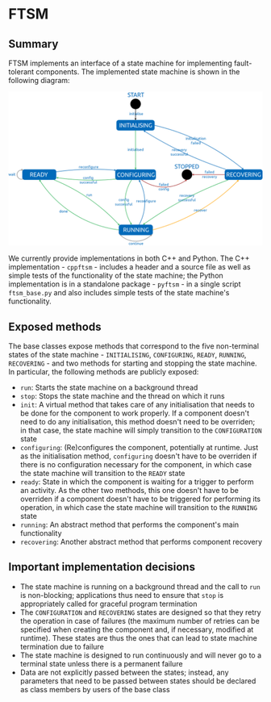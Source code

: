 # FTSM

## Summary

FTSM implements an interface of a state machine for implementing fault-tolerant components. The implemented state machine is shown in the following diagram:

![Fault-tolerant state machine](docs/figures/fault_tolerant_state_machine.png)

We currently provide implementations in both C++ and Python. The C++ implementation - `cppftsm` - includes a header and a source file as well as simple tests of the functionality of the state machine; the Python implementation is in a standalone package - `pyftsm` - in a single script `ftsm_base.py` and also includes simple tests of the state machine's functionality.

## Exposed methods

The base classes expose methods that correspond to the five non-terminal states of the state machine - `INITIALISING`, `CONFIGURING`, `READY`, `RUNNING`, `RECOVERING` - and two methods for starting and stopping the state machine. In particular, the following methods are publicly exposed:

* `run`: Starts the state machine on a background thread
* `stop`: Stops the state machine and the thread on which it runs
* `init`: A virtual method that takes care of any initialisation that needs to be done for the component to work properly. If a component doesn't need to do any initialisation, this method doesn't need to be overriden; in that case, the state machine will simply transition to the `CONFIGURATION` state
* `configuring`: (Re)configures the component, potentially at runtime. Just as the initialisation method, `configuring` doesn't have to be overriden if there is no configuration necessary for the component, in which case the state machine will transition to the `READY` state
* `ready`: State in which the component is waiting for a trigger to perform an activity. As the other two methods, this one doesn't have to be overriden if a component doesn't have to be triggered for performing its operation, in which case the state machine will transition to the `RUNNING` state
* `running`: An abstract method that performs the component's main functionality
* `recovering`: Another abstract method that performs component recovery

## Important implementation decisions

* The state machine is running on a background thread and the call to `run` is non-blocking; applications thus need to ensure that `stop` is appropriately called for graceful program termination
* The `CONFIGURATION` and `RECOVERING` states are designed so that they retry the operation in case of failures (the maximum number of retries can be specified when creating the component and, if necessary, modified at runtime). These states are thus the ones that can lead to state machine termination due to failure
* The state machine is designed to run continuously and will never go to a terminal state unless there is a permanent failure
* Data are not explicitly passed between the states; instead, any parameters that need to be passed between states should be declared as class members by users of the base class
